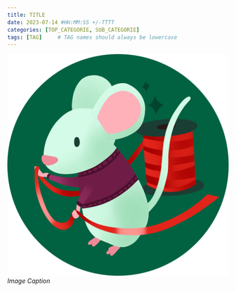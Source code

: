 ```yaml
---
title: TITLE
date: 2023-07-14 #HH:MM:SS +/-TTTT
categories: [TOP_CATEGORIE, SUB_CATEGORIE]
tags: [TAG]     # TAG names should always be lowercase
---
```


![img-description](/images/mouse.png)
_Image Caption_

